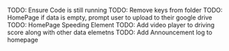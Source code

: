 TODO: Ensure Code is still running
TODO: Remove keys from folder
TODO: HomePage if data is empty, prompt user to upload to their google drive
TODO: HomePage Speeding Element
TODO: Add video player to driving score along with other data elemetns
TODO: Add Announcement log to homepage
